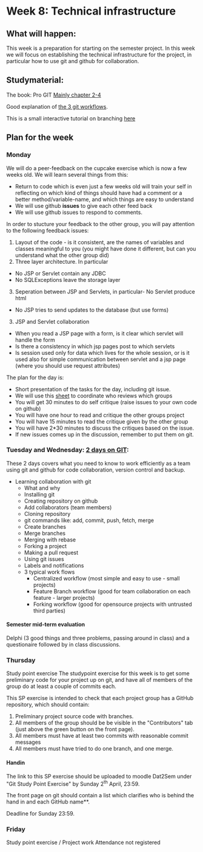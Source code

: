 # Week 8: Technical infrastructure

## What will happen:
This week is a preparation for starting on the semester project. In this week we will focus on establishing the technical infrastructure for the project, in particular how to use git and github for collaboration.

## Studymaterial:
The book: Pro GIT [Mainly chapter 2-4](https://git-scm.com/book/en/v2) 

Good explanation of [the 3 git workflows](https://www.atlassian.com/git/tutorials/comparing-workflows).

This is a small interactive tutorial on branching [here](http://learngitbranching.js.org/)  


## Plan for the week

### Monday
We will do a peer-feedback on the cupcake exercise which is now a few weeks old. We will learn several things from this:

- Return to code which is even just a few weeks old will train your self in reflecting on which kind of things should have had a comment or a better method/variable-name, and which things are easy to understand
- We will use github **issues** to give each other feed back
- We will use github issues to respond to comments.

In order to stucture your feedback to the other group, you will pay attention to the following feedback issues:

1. Layout of the code - is it consistent, are the names of variables and classes meaningful to you (you might have done it different, but can you understand what the other group did)
2. Three layer architecture. In particular
 - No JSP or Servlet contain any JDBC
 - No SQLExceptions leave the storage layer
 3. Seperation between JSP and Servlets, in particular- No Servlet produce html
 - No JSP tries to send updates to the database (but use forms)
3. JSP and Servlet collaboration
 - When you read a JSP page with a form, is it clear which servlet will handle the form
 - Is there a consistency in which jsp pages post to which servlets
 - Is session used only for data which lives for the whole session, or is it used also for simple communication between servlet and a jsp page (where you should use request attributes)

The plan for the day is:

- Short presentation of the tasks for the day, including git issue.
 - We will use this [sheet](/exercises/afleveringer.xlsx) to coordinate who reviews which groups
- You will get 30 minutes to do self critique (raise issues to your own code on github)
- You will have one hour to read and critique the other groups project
- You will have 15 minutes to read the critique given by the other group
- You will have 2*30 minutes to discuss the critiques based on the issue.
 - If new issues comes up in the discussion, remember to put them on git.

### Tuesday and Wednesday: [2 days on GIT](presentation.md):
These 2 days covers what you need to know to work efficiently as a team using git and github for code collaboration, version control and backup.  
- Learning collaboration with git 
  - What and why
  - Installing git 
  - Creating repository on github  
  - Add collaborators (team members)  
  - Cloning repository  
  - git commands like: add, commit, push, fetch, merge  
  - Create branches  
  - Merge branches 
  - Merging with rebase  
  - Forking a project
  - Making a pull request  
  - Using git issues   
  - Labels and notifications  
  - 3 typical work flows  
    - Centralized workflow (most simple and easy to use - small projects)  
    - Feature Branch workflow (good for team collaboration on each feature - larger projects)  
    - Forking workflow (good for opensource projects with untrusted third parties)

#### Semester mid-term evaluation
Delphi (3 good things and three problems, passing around in class) and a questionaire followed by in class discussions.
	
### Thursday
Study point exercise
The studypoint exercise for this week is to get some preliminary code for your project up on git, and have all of members of the group do at least a couple of commits each.

This SP exercise is intended to check that each project group has a GitHub repository, which should contain:

1. Preliminary project source code with branches.
2. All members of the group should be be visible in the "Contributors" tab (just above the green button on the front page).
3. All members must have at least two commits with reasonable commit messages
4. All members must have tried to do one branch, and one merge.

#### Handin 
The link to this SP exercise should be uploaded to moodle Dat2Sem under "Git Study Point Exercise" by Sunday 2<sup>th</sup> April, 23:59. 

The front page on git should contain a list which clarifies who is behind the hand in and each GitHub name**.

Deadline for Sunday 23:59.

### Friday
Study point exercise / Project work
Attendance not registered